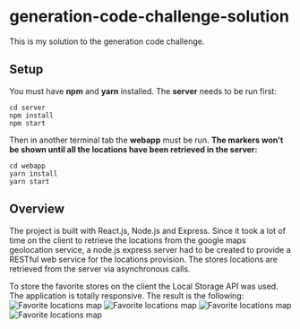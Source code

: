 # generation-code-challenge-solution
This is my solution to the generation code challenge. 

## Setup
You must have **npm** and **yarn** installed.
The **server** needs to be run first:

```
cd server
npm install
npm start
```

Then in another terminal tab the **webapp** must be run. **The markers won't be shown until all the locations have been retrieved in the server:**

```
cd webapp
yarn install
yarn start
```

## Overview
The project is built with React.js, Node.js and Express. Since it took a lot of time on the client to retrieve the locations 
from the google maps geolocation service, a node.js express server had to be created to provide a RESTful web service for the 
locations provision. The stores locations are retrieved from the server via asynchronous calls.

To store the favorite stores on the client the Local Storage API was used. The application is totally responsive. 
The result is the following:
![Favorite locations map](https://github.com/ricardo-sosa-alvarado/generation-code-challenge-solution/blob/master/1.png)
![Favorite locations map](https://github.com/ricardo-sosa-alvarado/generation-code-challenge-solution/blob/master/2.png)
![Favorite locations map](https://github.com/ricardo-sosa-alvarado/generation-code-challenge-solution/blob/master/3.png)
![Favorite locations map](https://github.com/ricardo-sosa-alvarado/generation-code-challenge-solution/blob/master/4.png)
